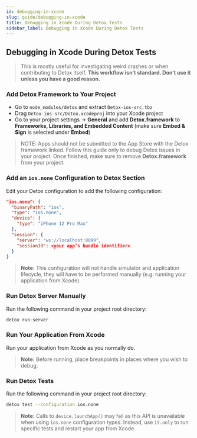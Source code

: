 ```yaml
---
id: debugging-in-xcode
slug: guide/debugging-in-xcode
title: Debugging in Xcode During Detox Tests
sidebar_label: Debugging in Xcode During Detox Tests
---
```


## Debugging in Xcode During Detox Tests

> This is mostly useful for investigating weird crashes or when contributing to Detox itself. **This workflow isn’t standard. Don’t use it unless you have a good reason.**

### Add Detox Framework to Your Project

- Go to `node_modules/detox` and extract `Detox-ios-src.tbz`
- Drag `Detox-ios-src/Detox.xcodeproj` into your Xcode project
- Go to your project settings -> **General** and add **Detox.framework** to **Frameworks, Libraries, and Embedded Content** (make sure **Embed & Sign** is selected under **Embed**)

> NOTE: Apps should not be submitted to the App Store with the Detox framework linked. Follow this guide only to debug Detox issues in your project. Once finished, make sure to remove **Detox.framework** from your project.

### Add an `ios.none` Configuration to Detox Section

Edit your Detox configuration to add the following configuration:

```json
"ios.none": {
  "binaryPath": "ios",
  "type": "ios.none",
  "device": {
    "type": "iPhone 12 Pro Max"
  },
  "session": {
    "server": "ws://localhost:8099",
    "sessionId": <your app’s bundle identifier>
  }
}
```

> **Note:** This configuration will not handle simulator and application lifecycle, they will have to be performed manually (e.g. running your application from Xcode).

### Run Detox Server Manually

Run the following command in your project root directory:

```sh
detox run-server
```

### Run Your Application From Xcode

Run your application from Xcode as you normally do.

> **Note:** Before running, place breakpoints in places where you wish to debug.

### Run Detox Tests

Run the following command in your project root directory:

```sh
detox test --configuration ios.none
```

> **Note:** Calls to `device.launchApp()` may fail as this API is unavailable when using `ios.none` configuration types. Instead, use `it.only` to run specific tests and restart your app from Xcode.
